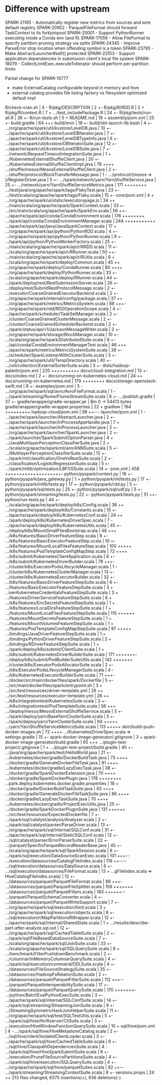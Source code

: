 # Difference with upstream

SPARK-21195 - Automatically register new metrics from sources and wire default registry 
SPARK-20952 - ParquetFileFormat should forward TaskContext to its forkjoinpool
SPARK-20001 - Support PythonRunner executing inside a Conda env (and R)
SPARK-17059 - Allow FileFormat to specify partition pruning strategy via splits
SPARK-24345 - Improve ParseError stop location when offending symbol is a token
SPARK-23795 - Make AbstractLauncher#self() protected 
SPARK-23153 - Support application dependencies in submission client's local file system
SPARK-18079 - CollectLimitExec.executeToIterator should perform per-partition limits

Partial change for SPARK-15777
- make ExternalCatalog configurable beyond in memory and hive
- external catalog provides file listing factory vs filesystem optimized default impl 

 R/check-cran.sh                                    |   4 -
 R/pkg/DESCRIPTION                                  |   2 +-
 R/pkg/R/RDD.R                                      |   2 +
 R/pkg/R/context.R                                  |   7 +
 .../test_includePackage.R                          |  24 +-
 R/pkg/tests/run-all.R                              |  38 +-
 R/run-tests.sh                                     |   5 +
 README.md                                          |  18 +
 assembly/pom.xml                                   |  25 +-
 build.gradle                                       |  64 +++
 build/mvn                                          |  18 +-
 build/sbt-launch-lib.bash                          |   4 +-
 .../org/apache/spark/util/kvstore/LevelDB.java     |  10 +-
 .../apache/spark/util/kvstore/LevelDBIterator.java |   7 +-
 .../apache/spark/util/kvstore/LevelDBTypeInfo.java |   6 +-
 .../apache/spark/util/kvstore/DBIteratorSuite.java |  12 +-
 .../apache/spark/util/kvstore/LevelDBSuite.java    |   7 +-
 .../network/RequestTimeoutIntegrationSuite.java    |   1 +
 .../KubernetesExternalShuffleClient.java           |  20 +-
 .../KubernetesExternalShuffleClientImpl.java       |  78 ++++
 .../shuffle/mesos/MesosExternalShuffleClient.java  |   2 +-
 .../shuffle/protocol/BlockTransferMessage.java     |   1 -
 .../protocol/{mesos => }/RegisterDriver.java       |   5 +-
 .../spark/network/yarn/YarnShuffleService.java     |  25 +-
 .../network/yarn/YarnShuffleServiceMetrics.java    | 171 ++++++++
 .../test/java/org/apache/spark/tags/FlakyTest.java |  23 +-
 .../test/scala/org/apache/spark/tags/Flaky.scala   |  15 +-
 core/pom.xml                                       |   4 +
 .../org/apache/spark/ui/static/executorspage.js    |  34 ++
 .../main/scala/org/apache/spark/SparkContext.scala |  33 +-
 .../src/main/scala/org/apache/spark/SparkEnv.scala |  56 ++-
 .../apache/spark/api/conda/CondaEnvironment.scala  | 176 ++++++++
 .../spark/api/conda/CondaEnvironmentManager.scala  | 244 +++++++++++
 .../apache/spark/api/java/JavaSparkContext.scala   |  17 +
 .../org/apache/spark/api/python/PythonRDD.scala    |   4 +-
 .../org/apache/spark/api/python/PythonRunner.scala |   9 +-
 .../spark/api/python/PythonWorkerFactory.scala     |  25 +-
 .../main/scala/org/apache/spark/api/r/RRDD.scala   |  11 +-
 .../scala/org/apache/spark/api/r/RRunner.scala     |  50 ++-
 .../main/scala/org/apache/spark/api/r/RUtils.scala |   6 +
 .../scala/org/apache/spark/deploy/Common.scala     |  45 ++
 .../org/apache/spark/deploy/CondaRunner.scala      |  80 ++++
 .../org/apache/spark/deploy/PythonRunner.scala     |  33 +-
 .../scala/org/apache/spark/deploy/RRunner.scala    |  44 +-
 .../spark/deploy/rest/RestSubmissionServer.scala   |  26 +-
 .../deploy/rest/SubmitRestProtocolMessage.scala    |   2 +-
 .../executor/CoarseGrainedExecutorBackend.scala    |   2 +-
 .../org/apache/spark/internal/config/package.scala |  37 ++
 .../org/apache/spark/metrics/MetricsSystem.scala   |  88 +++-
 .../org/apache/spark/rdd/RDDOperationScope.scala   |   4 +-
 .../apache/spark/scheduler/TaskSetManager.scala    |   2 +-
 .../cluster/CoarseGrainedClusterMessage.scala      |   2 +-
 .../cluster/CoarseGrainedSchedulerBackend.scala    |   2 +-
 .../spark/status/api/v1/JacksonMessageWriter.scala |   2 +-
 .../org/apache/spark/storage/BlockManager.scala    |  10 +-
 .../scala/org/apache/spark/DistributedSuite.scala  |   8 +-
 .../api/conda/CondaEnvironmentManagerTest.scala    |  46 +++
 .../apache/spark/metrics/MetricsSystemSuite.scala  |  38 +-
 .../scheduler/SparkListenerWithClusterSuite.scala  |   3 +-
 .../org/apache/spark/util/TempDirectory.scala      |  40 +-
 .../util/collection/ExternalSorterSuite.scala      |   3 +-
 dists/hadoop-palantir/pom.xml                      | 220 ++++++++++
 docs/cloud-integration.md                          |  13 +-
 docs/index.md                                      |   2 +-
 docs/running-on-kubernetes-cloud.md                |  24 ++
 docs/running-on-kubernetes.md                      | 179 ++++++++
 docs/storage-openstack-swift.md                    |   8 +-
 examples/pom.xml                                   |   5 -
 .../org/apache/spark/sql/avro/AvroFileFormat.scala |   1 -
 .../spark/streaming/flume/FlumeStreamSuite.scala   |   6 +-
 .../publish.gradle                                 |  37 +-
 gradle/wrapper/gradle-wrapper.jar                  | Bin 0 -> 54413 bytes
 gradle/wrapper/gradle-wrapper.properties           |  22 +
 gradlew                                            | 194 +++++++++
 hadoop-cloud/pom.xml                               |  98 ++---
 launcher/pom.xml                                   |   1 -
 .../apache/spark/launcher/AbstractLauncher.java    |   2 +-
 .../apache/spark/launcher/InProcessAppHandle.java  |   7 +
 .../apache/spark/launcher/InProcessLauncher.java   |   2 +-
 .../org/apache/spark/launcher/SparkLauncher.java   |   2 +-
 .../spark/launcher/SparkSubmitOptionParser.java    |   4 +
 .../JavaMultilayerPerceptronClassifierSuite.java   |   2 +
 .../scala/org/apache/spark/ml/ann/ANNSuite.scala   |   5 +-
 .../MultilayerPerceptronClassifierSuite.scala      |  12 +-
 .../spark/ml/classification/OneVsRestSuite.scala   |   2 +-
 .../classification/LogisticRegressionSuite.scala   |   5 +-
 .../spark/mllib/optimization/LBFGSSuite.scala      |  14 +-
 pom.xml                                            | 458 ++++++++++++++++++++-
 python/pyspark/context.py                          |  16 +-
 python/pyspark/java_gateway.py                     |   1 +
 python/pyspark/ml/tests.py                         |  17 +-
 python/pyspark/mllib/tests.py                      |  17 +-
 python/pyspark/rdd.py                              |   5 +-
 python/pyspark/sql/tests.py                        |  25 +-
 python/pyspark/sql/udf.py                          |   5 +-
 python/pyspark/streaming/tests.py                  |  22 +-
 python/pyspark/tests.py                            |  51 ++-
 python/run-tests.py                                |  44 +-
 .../scala/org/apache/spark/deploy/k8s/Config.scala |  36 ++
 .../org/apache/spark/deploy/k8s/Constants.scala    |  15 +-
 .../apache/spark/deploy/k8s/KubernetesConf.scala   |  24 ++
 .../spark/deploy/k8s/KubernetesDriverSpec.scala    |   7 -
 .../apache/spark/deploy/k8s/KubernetesUtils.scala  |  45 +-
 .../deploy/k8s/MountSmallFilesBootstrap.scala      |  48 +++
 .../k8s/features/BasicDriverFeatureStep.scala      |   8 +-
 .../k8s/features/BasicExecutorFeatureStep.scala    |  10 +-
 .../k8s/features/MountLocalFilesFeatureStep.scala  | 100 +++++
 .../k8s/features/PodTemplateConfigMapStep.scala    |  72 ++++
 .../k8s/submit/KubernetesClientApplication.scala   |   6 +-
 .../k8s/submit/KubernetesDriverBuilder.scala       |  78 +++-
 .../cluster/k8s/ExecutorPodsLifecycleManager.scala |   1 -
 .../cluster/k8s/KubernetesClusterManager.scala     |  13 +-
 .../cluster/k8s/KubernetesExecutorBuilder.scala    |  32 +-
 .../k8s/features/BasicDriverFeatureStepSuite.scala |   6 +-
 .../features/BasicExecutorFeatureStepSuite.scala   |   3 +
 ...iverKubernetesCredentialsFeatureStepSuite.scala |   3 +
 .../features/DriverServiceFeatureStepSuite.scala   |   6 +
 .../k8s/features/EnvSecretsFeatureStepSuite.scala  |   1 +
 .../k8s/features/LocalDirsFeatureStepSuite.scala   |   1 +
 .../features/MountLocalFilesFeatureStepSuite.scala | 115 ++++++
 .../features/MountSecretsFeatureStepSuite.scala    |   1 +
 .../features/MountVolumesFeatureStepSuite.scala    |   1 +
 .../features/PodTemplateConfigMapStepSuite.scala   |  97 +++++
 .../bindings/JavaDriverFeatureStepSuite.scala      |   1 +
 .../bindings/PythonDriverFeatureStepSuite.scala    |   2 +
 .../bindings/RDriverFeatureStepSuite.scala         |   1 +
 .../spark/deploy/k8s/submit/ClientSuite.scala      |   1 +
 .../k8s/submit/KubernetesDriverBuilderSuite.scala  | 171 +++++++-
 .../deploy/k8s/submit/PodBuilderSuiteUtils.scala   | 142 +++++++
 .../cluster/k8s/ExecutorPodsAllocatorSuite.scala   |   2 +-
 .../k8s/ExecutorPodsLifecycleManagerSuite.scala    |   4 -
 .../k8s/KubernetesExecutorBuilderSuite.scala       |  71 +++-
 .../docker/src/main/dockerfiles/spark/Dockerfile   |   5 +-
 .../src/main/dockerfiles/spark/entrypoint.sh       |   3 +
 .../src/test/resources/driver-template.yml         |  26 ++
 .../src/test/resources/executor-template.yml       |  26 ++
 .../k8s/integrationtest/KubernetesSuite.scala      |   3 +-
 .../k8s/integrationtest/PodTemplateSuite.scala     |  56 +++
 .../deploy/mesos/MesosExternalShuffleService.scala |   3 +-
 .../spark/deploy/yarn/BaseYarnClusterSuite.scala   |   5 +-
 .../spark/deploy/yarn/YarnClusterSuite.scala       |  94 +++++
 .../yarn/YarnShuffleServiceMetricsSuite.scala      | 113 +++++
 sbin/build-push-docker-images.sh                   |  72 ++++
 .../KubernetesDriverSpec.scala => settings.gradle  |  15 +-
 spark-docker-image-generator/.gitignore            |   3 +
 spark-docker-image-generator/build.gradle          |  65 +++
 .../plugin-test-project/.gitignore                 |   1 +
 .../plugin-test-project/build.gradle               |  40 +-
 .../java/org/apache/spark/test/HelloWorld.java     |  21 +-
 .../kubernetes/docker/gradle/DockerBuildTask.java  |  73 ++++
 .../docker/gradle/GenerateDockerFileTask.java      |  91 ++++
 .../kubernetes/docker/gradle/LazyExecTask.java     |  38 +-
 .../docker/gradle/SparkDockerExtension.java        |  70 ++++
 .../docker/gradle/SparkDockerPlugin.java           | 178 ++++++++
 ...park.deploy.kubernetes.docker.gradle.properties |  18 +
 .../docker/gradle/DockerBuildTaskSuite.java        |  83 ++++
 .../docker/gradle/GenerateDockerFileTaskSuite.java |  86 ++++
 .../docker/gradle/LazyExecTaskSuite.java           |  70 ++++
 .../kubernetes/docker/gradle/ProjectExecUtils.java |  25 +-
 .../docker/gradle/SparkDockerPluginSuite.java      | 131 ++++++
 .../src/test/resources/ExpectedDockerfile          |   7 +-
 .../spark/sql/catalyst/analysis/Analyzer.scala     |   2 +-
 .../spark/sql/catalyst/parser/ParseDriver.scala    |  13 +-
 .../org/apache/spark/sql/internal/SQLConf.scala    |  31 +-
 .../apache/spark/sql/internal/StaticSQLConf.scala  |  12 +-
 .../sql/catalyst/parser/ErrorParserSuite.scala     |  22 +-
 .../parquet/SpecificParquetRecordReaderBase.java   |  45 +-
 .../scala/org/apache/spark/sql/SparkSession.scala  |   6 +-
 .../spark/sql/execution/DataSourceScanExec.scala   | 101 +++--
 .../execution/datasources/CatalogFileIndex.scala   | 119 ++----
 .../sql/execution/datasources/DataSource.scala     |   6 +-
 .../sql/execution/datasources/FileFormat.scala     |  13 +
 ...gFileIndex.scala => HiveCatalogFileIndex.scala} |  12 +-
 .../datasources/parquet/ParquetFileFormat.scala    |  89 +++-
 .../datasources/parquet/ParquetFileSplitter.scala  | 159 +++++++
 .../datasources/parquet/ParquetFilters.scala       | 183 ++++++--
 .../parquet/ParquetSchemaConverter.scala           |   4 +-
 .../datasources/parquet/ParquetWriteSupport.scala  |   7 +-
 .../org/apache/spark/sql/execution/limit.scala     |   3 +
 .../org/apache/spark/sql/execution/objects.scala   |   8 +-
 .../sql/execution/r/MapPartitionsRWrapper.scala    |  12 +-
 .../apache/spark/sql/internal/SharedState.scala    |   1 +
 .../results/describe-part-after-analyze.sql.out    |  12 +-
 .../org/apache/spark/sql/CachedTableSuite.scala    |   2 +-
 .../spark/sql/FileBasedDataSourceSuite.scala       |   7 +-
 .../scala/org/apache/spark/sql/JoinSuite.scala     |  33 +-
 .../scala/org/apache/spark/sql/SQLQuerySuite.scala |   8 +
 .../benchmark/FilterPushdownBenchmark.scala        |   2 +-
 .../columnar/InMemoryColumnarQuerySuite.scala      |   4 +-
 .../spark/sql/execution/command/DDLSuite.scala     |   4 +-
 .../datasources/FileSourceStrategySuite.scala      |  35 +-
 .../datasources/HadoopFsRelationSuite.scala        |   2 +-
 .../datasources/parquet/ParquetFilterSuite.scala   | 112 +++--
 .../parquet/ParquetInteroperabilitySuite.scala     |  17 +-
 .../datasources/parquet/ParquetQuerySuite.scala    | 170 +++++++-
 .../python/BatchEvalPythonExecSuite.scala          |   3 +-
 .../apache/spark/sql/internal/SQLConfSuite.scala   |  14 +-
 .../spark/sql/streaming/StreamingJoinSuite.scala   |   9 +-
 .../StreamingSymmetricHashJoinHelperSuite.scala    |  11 +-
 .../org/apache/spark/sql/test/SQLTestUtils.scala   |   5 +-
 .../spark/sql/hive/thriftserver/CliSuite.scala     |   3 +-
 .../execution/HiveWindowFunctionQuerySuite.scala   |  10 +
 sql/hive/pom.xml                                   |   4 -
 .../spark/sql/hive/HiveMetastoreCatalog.scala      |   2 +-
 .../sql/hive/client/IsolatedClientLoader.scala     |   3 +-
 .../apache/spark/sql/hive/CachedTableSuite.scala   |   6 +-
 .../sql/hive/ClasspathDependenciesSuite.scala      |   4 -
 .../spark/sql/hive/HiveSparkSubmitSuite.scala      |   6 +-
 .../execution/PruneFileSourcePartitionsSuite.scala |   4 +-
 .../spark/sql/hive/execution/SQLQuerySuite.scala   |   4 +-
 .../org/apache/spark/sql/hive/parquetSuites.scala  |  82 ++--
 .../spark/streaming/StreamingContextSuite.scala    |   8 +-
 versions.props                                     |  24 ++
 213 files changed, 6375 insertions(+), 936 deletions(-)
